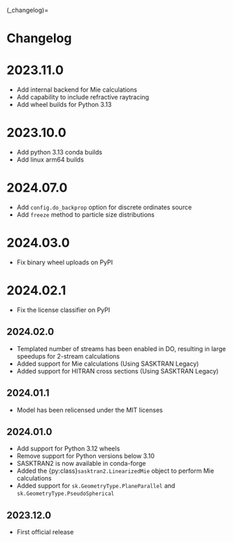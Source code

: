 
(_changelog)=
# Changelog

# 2023.11.0
- Add internal backend for Mie calculations
- Add capability to include refractive raytracing
- Add wheel builds for Python 3.13

# 2023.10.0
- Add python 3.13 conda builds
- Add linux arm64 builds

# 2024.07.0
- Add `config.do_backprop` option for discrete ordinates source
- Add `freeze` method to particle size distributions

# 2024.03.0
- Fix binary wheel uploads on PyPI

# 2024.02.1
- Fix the license classifier on PyPI

## 2024.02.0
- Templated number of streams has been enabled in DO, resulting in large speedups for 2-stream calculations
- Added support for Mie calculations (Using SASKTRAN Legacy)
- Added support for HITRAN cross sections (Using SASKTRAN Legacy)

## 2024.01.1
- Model has been relicensed under the MIT licenses

## 2024.01.0
- Add support for Python 3.12 wheels
- Remove support for Python versions below 3.10
- SASKTRAN2 is now available in conda-forge
- Added the {py:class}`sasktran2.LinearizedMie` object to perform Mie calculations
- Added support for `sk.GeometryType.PlaneParallel` and `sk.GeometryType.PseudoSpherical`

## 2023.12.0
- First official release
